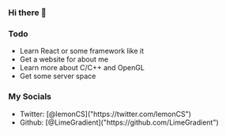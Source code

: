 ### Hi there 👋

### Todo
<ul>
  <li>Learn React or some framework like it</li>
  <li>Get a website for about me</li>
  <li>Learn more about C/C++ and OpenGL</li>
  <li>Get some server space</li>
</ul>

### My Socials
<ul>
  <li>Twitter: [@lemonCS]("https://twitter.com/lemonCS")</li>
  <li>Github: [@LimeGradient]("https://github.com/LimeGradient")</li>
</ul>
